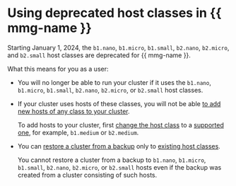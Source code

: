 # Using deprecated host classes in {{ mmg-name }}

Starting January 1, 2024, the `b1.nano`, `b1.micro`, `b1.small`, `b2.nano`, `b2.micro`, and `b2.small` host classes are deprecated for {{ mmg-name }}.

What this means for you as a user:

- You will no longer be able to run your cluster if it uses the `b1.nano`, `b1.micro`, `b1.small`, `b2.nano`, `b2.micro`, or `b2.small` host classes.

- If your cluster uses hosts of these classes, you will not be able [to add new hosts of any class to your cluster](../operations/hosts.md).

   To add hosts to your cluster, first [change the host class](../operations/update.md#change-resource-preset) to a [supported one](instance-types.md), for example, `b1.medium` or `b2.medium`.

- You can [restore a cluster from a backup](../operations/cluster-backups.md) only to [existing host classes](instance-types.md).

   You cannot restore a cluster from a backup to `b1.nano`, `b1.micro`, `b1.small`, `b2.nano`, `b2.micro`, or `b2.small` hosts even if the backup was created from a cluster consisting of such hosts.
